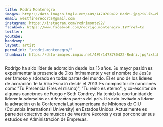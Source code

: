 ```yaml
---
title: Rodri Montenegro
imagen: https://dato-images.imgix.net/489/1478780422-Rodri.jpg?ixlib=rb-1.1.0&ch=DPR%2CWidth&auto=compress%2Cformat
email: westfirerecords@gmail.com
instagram: https://instagram.com/rodrimonte92/
facebook: https://www.facebook.com/rodrigo.montenegro.18?fref=ts
twitter: 
youtube: 
bandcamp: 
layout: artist
permalink: "/rodri-montenegro/"
thumbnail: https://dato-images.imgix.net/489/1478780422-Rodri.jpg?ixlib=rb-1.1.0&ch=DPR%2CWidth&auto=compress%2Cformat&w=370
---
```


<p>
Rodrigo ha sido líder de adoración desde los 16 años. Su mayor pasión es experimentar la presencia de Dios íntimamente y ver el nombre de Jesús ser famoso y adorado en todas partes del mundo. El es uno de los líderes de adoración de la Viña Escazú desde el 2013. Es compositor de canciones como "Tu Presencia (Eres el mismo)", "Tu reino es eterno", y co-escritor de algunas canciones de Fuego y Seth Condrey. Ha tenido la oportunidad de liderar la adoración en diferentes partes del país. Ha sido invitado a liderar la adoración en la Conferencia Latinoamericana de Misiones de CIU (Columbia International University) en Estados Unidos. Actualmente es parte del colectivo de músicos de Westfire Records y está por concluir sus estudios en Administración de Empresas.</p>